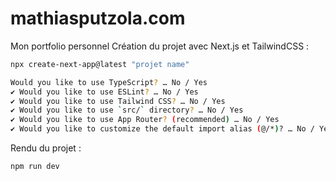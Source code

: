 # mathiasputzola.com
Mon portfolio personnel
Création du projet avec Next.js et TailwindCSS :

```bash
npx create-next-app@latest "projet name"

Would you like to use TypeScript? … No / Yes
✔ Would you like to use ESLint? … No / Yes
✔ Would you like to use Tailwind CSS? … No / Yes
✔ Would you like to use `src/` directory? … No / Yes
✔ Would you like to use App Router? (recommended) … No / Yes
✔ Would you like to customize the default import alias (@/*)? … No / Yes
```

Rendu du projet :

```bash
npm run dev
```



